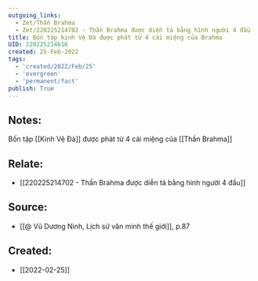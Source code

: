 ```yaml
---
outgoing_links:
  - Zet/Thần Brahma
  - Zet/220225214702 - Thần Brahma được diễn tả bằng hình người 4 đầu
title: Bốn tập kinh Vệ Đà được phát từ 4 cái miệng của Brahma
UID: 220225214616
created: 25-Feb-2022
tags:
  - 'created/2022/Feb/25'
  - 'evergreen'
  - 'permanent/fact'
publish: True
---
```

## Notes:
Bốn tập [[Kinh Vệ Đà]] được phát từ 4 cái miệng của [[Thần Brahma]]

## Relate:
- [[220225214702 - Thần Brahma được diễn tả bằng hình người 4 đầu]]

## Source:
- [[@ Vũ Dương Ninh, Lịch sử văn minh thế giới]], p.87





## Created:
- [[2022-02-25]]
